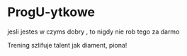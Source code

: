 # ProgU-ytkowe
jesli jestes w czyms dobry , 
to nigdy nie rob tego za darmo



Trening szlifuje talent jak diament, piona!
